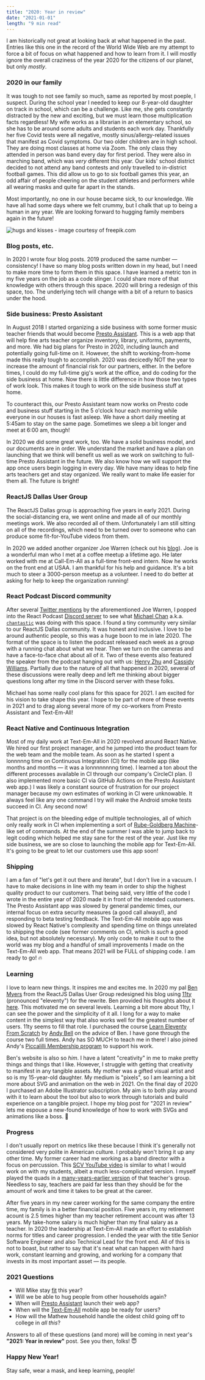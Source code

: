 ```yaml
---
title: "2020: Year in review"
date: "2021-01-01"
length: "9 min read"
---
```


I am historically not great at looking back at what happened in the past. Entries like this one in the record of the World Wide Web are my attempt to force a bit of focus on what happened and how to learn from it. I will mostly ignore the overall craziness of the year 2020 for the citizens of our planet, but only _mostly_.

### 2020 in our family

It was tough to not see family so much, same as reported by most poeple, I suspect. During the school year I needed to keep our 8-year-old daughter on track in school, which can be a challenge. Like me, she gets constantly distracted by the new and exciting, but we must learn those multiplication facts regardless! My wife works as a librarian in an elementary school, so she has to be around some adults and students each work day. Thankfully her five Covid tests were all negative, mostly sinus/allergy-related issues that manifest as Covid symptoms. Our two older children are in high school. They are doing most classes at home via Zoom. The only class they attended in person was band every day for first period. They were also in marching band, which was _very_ different this year. Our kids' school district decided to not attend any band contests and only travelled to in-district football games. This did allow us to go to six football games this year, an odd affair of people cheering on the student athletes and performers while all wearing masks and quite far apart in the stands.

Most importantly, no one in our house became sick, to our knowledge. We have all had some days where we felt crummy, but I chalk that up to being a human in any year. We are looking forward to hugging family members again in the future!

![hugs and kisses - image courtesy of freepik.com](./hug-kisses-with-loving-armsjpg.jpg)

### Blog posts, etc.

In 2020 I wrote four blog posts. 2019 produced the same number — consistency! I have so many blog posts written down in my head, but I need to make more time to form them in this space. I have learned a metric ton in my five years on the job as a code slinger. I could share more of that knowledge with others through this space. 2020 will bring a redesign of this space, too. The underlying tech will change with a bit of a return to basics under the hood.

### Side business: Presto Assistant

In August 2018 I started organizing a side business with some former music teacher friends that would become [Presto Assistant](https://www.presto-assistant.com/). This is a web app that will help fine arts teacher organize inventory, library, uniforms, payments, and more. We had big plans for Presto in 2020, including launch and potentially going full-time on it. However, the shift to working-from-home made this really tough to accomplish. 2020 was decicedly NOT the year to increase the amount of financial risk for our partners, either. In the before times, I could do my full-time gig's work at the office, and do coding for the side business at home. Now there is little difference in how those two types of work look. This makes it tough to work on the side business stuff at home.

To counteract this, our Presto Assistant team now works on Presto code and business stuff starting in the 5 o'clock hour each morning while everyone in our houses is fast asleep. We have a short daily meeting at 5:45am to stay on the same page. Sometimes we sleep a bit longer and meet at 6:00 am, though!

In 2020 we did some great work, too. We have a solid business model, and our documents are in order. We understand the market and have a plan on launching that we think will benefit us well as we work on switching to full-time Presto Assistant in the future. We also know how we will support the app once users begin logging in every day. We have many ideas to help fine arts teachers get and stay organized. We really want to make life easier for them all. The future is bright!

### ReactJS Dallas User Group

The ReactJS Dallas group is approaching five years in early 2021. During the social-distancing era, we went online and made all of our monthly meetings work. We also recorded all of them. Unfortunately I am still sitting on all of the recordings, which need to be turned over to someone who can produce some fit-for-YouTube videos from them.

In 2020 we added another organizer Joe Warren (check out his [blog](https://www.getscriptordietryin.com/)). Joe is a wonderful man who I met at a coffee meetup a lifetime ago. He later worked with me at Call-Em-All as a full-time front-end intern. Now he works on the front end at USAA. I am thankful for his help and guidance. It's a bit much to steer a 3000-person meetup as a volunteer. I need to do better at asking for help to keep the organization running!

### React Podcast Discord community

After several [Twitter mentions](https://twitter.com/MightyJoeW/status/1314228021654630400) by the aforementioned Joe Warren, I popped into the React Podcast [Discord server](http://discord.gg/k72u86) to see what [Michael Chan](https://chan.dev/posts/) a.k.a. [`chantastic`](https://twitter.com/chantastic) was doing with this space. I found a tiny community very similar to our ReactJS Dallas community. It was honest and inclusive. I love to be around authentic people, so this was a huge boon to me in late 2020. The format of the space is to listen the podcast released each week as a group with a running chat about what we hear. Then we turn on the cameras and have a face-to-face chat about all of it. Two of these events also featured the speaker from the podcast hanging out with us: [Henry Zhu](https://twitter.com/left_pad) and [Cassidy Williams](https://cassidoo.co/). Partially due to the nature of all that happened in 2020, several of these discussions were really deep and left me thinking about bigger questions long after my time in the Discord server with these folks.

Michael has some really cool plans for this space for 2021. I am excited for his vision to take shape this year. I hope to be part of more of these events in 2021 and to drag along several more of my co-workers from Presto Assistant and Text-Em-All!


### React Native and Continuous Integration

Most of my daily work at Text-Em-All in 2020 revolved around React Native. We hired our first project manager, and he jumped into the product team for the web team and the mobile team. As soon as he started I spent a lonnnnng time on Continuous Integration (CI) for the mobile app (like months and months — it was a lonnnnnnnng time). I learned a ton about the different processes available in CI through our company's CircleCI plan. (I also implemented more basic CI via GitHub Actions on the Presto Assistant web app.) I was likely a constant source of frustration for our project manager because my own estimates of working in CI were unknowable. It always feel like any one command I try will make the Android smoke tests succeed in CI. Any second now!

That project is on the bleeding edge of multiple technologies, all of which only really work in CI when implementing a sort of [Rube-Goldberg Machine](https://en.wikipedia.org/wiki/Rube_Goldberg_machine)-like set of commands. At the end of the summer I was able to jump back to legit coding which helped me stay sane for the rest of the year. Just like my side business, we are so close to launching the mobile app for Text-Em-All. It's going to be great to let our customers use this app soon!

### Shipping

I am a fan of "let's get it out there and iterate", but I don't live in a vacuum. I have to make decisions in line with my team in order to ship the highest quality product to our customers. That being said, very little of the code I wrote in the entire year of 2020 made it in front of the intended customers. The Presto Assistant app was slowed by general pandemic times, our internal focus on extra security measures (a good call always!), and responding to beta testing feedback. The Text-Em-All mobile app was slowed by React Native's complexity and spending time on things unrelated to shipping the code (see former comments on CI, which is _such_ a good idea, but not absolutely necessary). My only code to make it out to the world was my blog and a handful of small improvements I made on the Text-Em-All web app. That means 2021 will be FULL of shipping code. I am ready to go! <span role="img" aria-label="fire emoji">🔥</span>

### Learning

I love to learn new things. It inspires me and excites me. In 2020 my pal [Ben Myers](https://benmyers.dev/) from the ReactJS Dallas User Group redesigned his blog using [11ty](https://www.11ty.dev/) (pronounced "eleventy") for the rewrite. Ben provided his thoughts about it [here](https://benmyers.dev/blog/in-with-the-new/). This motivated me on several levels. Learning a bit more about 11ty, I can see the power and the simplicity of it all. I long for a way to make content in the simplest way that also works well for the greatest number of users. 11ty seems to fill that role. I purchased the course [Learn Eleventy From Scratch](https://piccalil.li/course/learn-eleventy-from-scratch/) by [Andy Bell](https://piccalil.li/blog/0/) on the advice of Ben. I have gone through the course two full times. Andy has SO MUCH to teach me in there! I also joined Andy's [Piccalilli Membership program](https://piccalil.li/membership/) to support his work.

Ben's website is also so _him_. I have a latent "creativity" in me to make pretty things and things that I like. However, I struggle with getting that creativity to manifest in any tangible assets. My mother was a gifted visual artist and so is my 15-year-old daughter. My medium is "pixels", so I am learning a bit more about SVG and animation on the web in 2021. On the final day of 2020 I purchased an Adobe Illustrator subscription. My aim is to both play around with it to learn about the tool but also to work through tutorials and build experience on a tangible project. I hope my blog post for "2021 in review" lets me espouse a new-found knowledge of how to work with SVGs and animations like a boss. <span role="img" aria-label="muscle flex emoji">💪</span>

### Progress

I don't usually report on metrics like these because I think it's generally not considered very polite in American culture. I probably won't bring it up any other time. My former career had me working as a band director with a focus on percussion. This [SCV YouTube video](https://www.youtube.com/watch?v=HjNrrju2B0I) is similar to what I would work on with my students, albeit a much less-complicated version. I myself played the quads in a [many-years-earlier version](https://www.youtube.com/watch?v=bIanJuCyGd4) of that teacher's group. Needless to say, teachers are paid far less than they should be for the amount of work and time it takes to be great at the career.

After five years in my new career working for the same company the entire time, my family is in a better financial position. Five years in, my retirement acount is 2.5 times higher than my teacher retirement account was after 13 years. My take-home salary is much higher than my final salary as a teacher. In 2020 the leadership at Text-Em-All made an effort to establish norms for titles and career progression. I ended the year with the title Senior Software Engineer and also Technical Lead for the front end. All of this is not to boast, but rather to say that it's neat what can happen with hard work, constant learning and growing, and working for a company that invests in its most important asset — its people.

### 2021 Questions

- Will Mike stay [fit](https://www.drumsensei.com/fitness-retrospective-2020/) this year?
- Will we be able to hug people from other households again?
- When will [Presto Assistant](https://www.presto-assistant.com/signup) launch their web app?
- When will the [Text-Em-All](https://www.text-em-all.com/) mobile app be ready for users?
- How will the Mathew household handle the oldest child going off to college in _all this_?

Answers to all of these questions (and more) will be coming in next year's **"2021: Year in review"** post. See you then, folks! <span role="img" aria-label="innocent angel emoji">😇</span>


### Happy New Year!

Stay safe, wear a mask, and keep learning, people!
